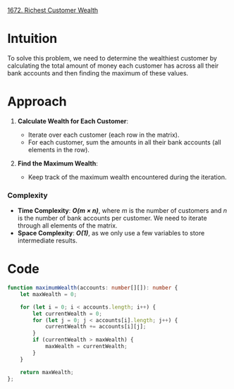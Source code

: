 [1672. Richest Customer Wealth](https://leetcode.com/problems/richest-customer-wealth/)

# Intuition

To solve this problem, we need to determine the wealthiest customer by calculating the total amount of money each customer has across all their bank accounts and then finding the maximum of these values.

# Approach

1. **Calculate Wealth for Each Customer**:
   - Iterate over each customer (each row in the matrix).
   - For each customer, sum the amounts in all their bank accounts (all elements in the row).

2. **Find the Maximum Wealth**:
   - Keep track of the maximum wealth encountered during the iteration.

### Complexity

- **Time Complexity**: ***O(m × n)***, where *m* is the number of customers and *n* is the number of bank accounts per customer. We need to iterate through all elements of the matrix.
- **Space Complexity**: ***O(1)***, as we only use a few variables to store intermediate results.

# Code
```typescript
function maximumWealth(accounts: number[][]): number {
    let maxWealth = 0;

    for (let i = 0; i < accounts.length; i++) {
        let currentWealth = 0;
        for (let j = 0; j < accounts[i].length; j++) {
            currentWealth += accounts[i][j];
        }
        if (currentWealth > maxWealth) {
            maxWealth = currentWealth;
        }
    }

    return maxWealth;
};

```
